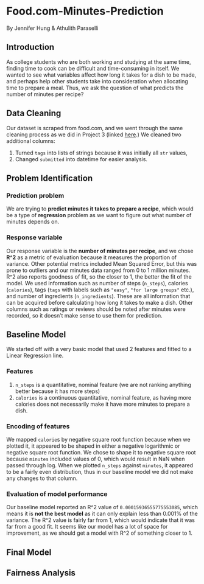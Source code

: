 # Food.com-Minutes-Prediction
By Jennifer Hung & Athulith Paraselli
## Introduction
As college students who are both working and studying at the same time, finding time to cook can be difficult and time-consuming in itself. We wanted to see what variables affect how long it takes for a dish to be made, and perhaps help other students take into consideration when allocating time to prepare a meal. Thus, we ask the question of what predicts the number of minutes per recipe?

## Data Cleaning
Our dataset is scraped from food.com, and we went through the same cleaning process as we did in Project 3 (linked [here](https://github.com/aparaselli/Food.com-Rating-Analysis.git).) 
We cleaned two additional columns:
1. Turned `tags` into lists of strings because it was initially all `str` values,
2. Changed `submitted` into datetime for easier analysis.

## Problem Identification
### Prediction problem
We are trying to **predict minutes it takes to prepare a recipe**, which would be a type of **regression** problem as we want to figure out what number of minutes depends on. 
### Response variable
  Our response variable is the **number of minutes per recipe**, and we chose **R^2** as a metric of evaluation because it measures the proportion of variance. Other potential metrics included Mean Squared Error, but this was prone to outliers and our minutes data ranged from 0 to 1 million minutes. R^2 also reports goodness of fit, so the closer to 1, the better the fit of the model. 
  We used information such as number of steps (`n_steps`), calories (`calories`), tags (`tags` with labels such as `"easy"`, `"for large groups"` etc.), and number of ingredients (`n_ingredients`). These are all information that can be acquired before calculating how long it takes to make a dish. Other columns such as ratings or reviews should be noted after minutes were recorded, so it doesn’t make sense to use them for prediction. 

## Baseline Model
We started off with a very basic model that used 2 features and fitted to a Linear Regression line.
### Features
1. `n_steps` is a quantitative, nominal feature (we are not ranking anything better because it has more steps)
2. `calories` is a continuous quantitative, nominal  feature, as having more calories does not necessarily make it have more minutes to prepare a dish.
### Encoding of features
We mapped `calorie`s by negative square root function because when we plotted it, it appeared to be shaped in either a negative logarithmic or negative square root function. We chose to shape it to negative square root because `minutes` included values of 0, which would result in NaN when passed through log. 
When we plotted `n_steps` against `minutes`, it appeared to be a fairly even distribution, thus in our baseline model we did not make any changes to that column.
### Evaluation of model performance
Our baseline model reported an R^2 value of `0.00015936555775553085`, which means it is **not the best model** as it can only explain less than 0.001% of the variance. The R^2 value is fairly far from 1, which would indicate that it was far from a good fit. It seems like our model has a lot of space for improvement, as we should get a model with R^2 of something closer to 1. 
## Final Model
## Fairness Analysis
